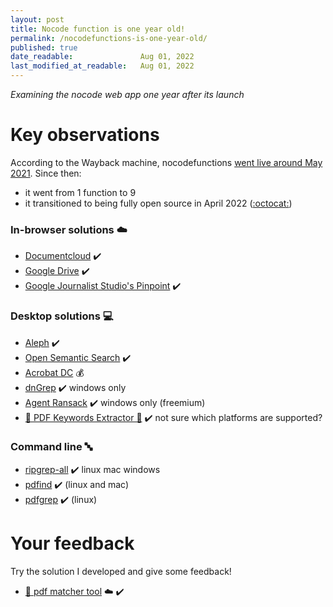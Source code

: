 ```yaml
---
layout: post
title: Nocode function is one year old!
permalink: /nocodefunctions-is-one-year-old/
published: true
date_readable:               Aug 01, 2022
last_modified_at_readable:   Aug 01, 2022
---
```


*Examining the nocode web app one year after its launch*

# Key observations

According to the Wayback machine, nocodefunctions [went live around May 2021](http://web.archive.org/web/20210503153337/https://nocodefunctions.com/). Since then:

- it went from 1 function to 9
- it transitioned to being fully open source in April 2022 ([:octocat:](https://github.com/seinecle/nocodefunctions))

### In-browser solutions ☁️

* [Documentcloud](https://www.documentcloud.org/home) ✔️
* [Google Drive](https://drive.google.com) ✔️
* [Google Journalist Studio's Pinpoint](https://journaliststudio.google.com/pinpoint/about) ✔️


### Desktop solutions 💻

* [Aleph](https://docs.alephdata.org/)  ✔️
* [Open Semantic Search](https://opensemanticsearch.org/) ✔️
* [Acrobat DC](https://www.adobe.com/fr/acrobat/acrobat-pro.html) 💰
* [dnGrep](https://dngrep.github.io/) ✔️ windows only
* [Agent Ransack](https://www.mythicsoft.com/agentransack/) ✔️ windows only (freemium)
* [🤖 PDF Keywords Extractor 🤖](https://github.com/bendersej/pdf-keywords-extractor) ✔️  not sure which platforms are supported?


### Command line 🔤

* [ripgrep-all](https://github.com/phiresky/ripgrep-all)  ✔️ linux mac windows
* [pdfind](https://github.com/dolanor/pdfind) ✔️ (linux and mac)
* [pdfgrep](https://pdfgrep.org/) ✔️ (linux)



# Your feedback
Try the solution I developed and give some feedback!

* [🎯 pdf matcher tool](https://nocodefunctions.com/pdfmatcher/pdf_matcher_tool.html) ☁️ ✔️

